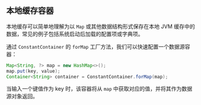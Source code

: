 ## 本地缓存容器

本地缓存可以简单地理解为以 `Map` 或其他数据结构形式保存在本地 JVM 缓存中的数据，常见的例子包括系统启动后加载的配置项或字典项。

通过 `ConstantContainer` 的 `forMap` 工厂方法，我们可以快速配置一个数据源容器：

```java
Map<String, ?> map = new HashMap<>();
map.put(key, value);
Container<String> container = ConstantContainer.forMap(map);
```

当输入一个键值作为 key 时，该容器将从 `map` 中获取对应的值，并将其作为数据源对象返回。
